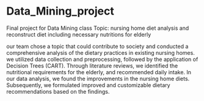 # Data_Mining_project

Final project for Data Mining class
Topic: nursing home diet analysis and reconstruct diet including necessary nutritions for elderly



our team chose a topic that could contribute to society
and conducted a comprehensive analysis of the dietary practices in existing nursing homes.
we utilized data collection and preprocessing, followed by the application of Decision Trees (CART).
Through literature reviews, we identified the nutritional requirements for the elderly, 
and recommended daily intake.
In our data analysis, we found the improvements in the nursing home diets. 
Subsequently, we formulated improved and customizable dietary recommendations based on the findings.

